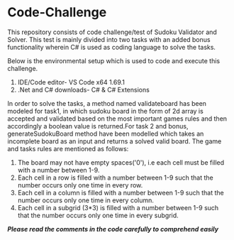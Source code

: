 # Code-Challenge

This repository consists of code challenge/test of Sudoku Validator and Solver.
This test is mainly divided into two tasks with an added bonus functionality wherein C# is used as coding language to solve the tasks. 

Below is the environmental setup which is used to code and execute this challenge.
1. IDE/Code editor- VS Code x64 1.69.1
2. .Net and C# downloads- C# & C# Extensions

In order to solve the tasks, a method named validateboard has been modeled for task1, in which sudoku board in the form of 2d array is accepted and validated based on the most important games rules and then accordingly a boolean value is returned.For task 2 and bonus, generateSudokuBoard method have been modelled which takes an incomplete board as an input and returns a solved valid board. 
The game and tasks rules are mentioned as follows:
1. The board may not have empty spaces('0'), i.e each cell must be filled with a number between 1-9.
2. Each cell in a row is filled with a number between 1-9 such that the number occurs only one time in every row.
3. Each cell in a column is filled with a number between 1-9 such that the number occurs only one time in every column.
4. Each cell in a subgrid (3*3) is filled with a number between 1-9 such that the number occurs only one time in every subgrid.

***Please read the comments in the code carefully to comprehend easily***



